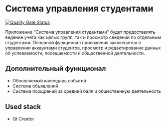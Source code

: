 # Система управления студентами

[![Quality Gate Status](https://sonarcloud.io/api/project_badges/measure?project=korhvimtv_labs_cpp&metric=alert_status)](https://sonarcloud.io/summary/new_code?id=korhvimtv_labs_cpp)

Приложение "Система управления студентами" будет предоставлять ведение учёта как целых групп, так и просмотр сведений по отдельным студентами.
Основной функционал приложения заключается в управлении аккаунтами студентов, просмотр и редактирование данных об успеваемости,
посещаемости и общественной деятельности.

## Дополнительный функционал
- Обновляемый календарь событий
- Система объявлений
- Система поощрений за средний балл и общественную деятельность

## Used stack 
- Qt Creator

